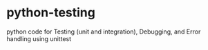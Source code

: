 # python-testing
python code for Testing (unit and integration), Debugging, and Error handling using unittest
